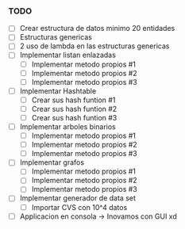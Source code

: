 ### TODO

- [ ] Crear estructura de datos minimo 20 entidades
- [ ] Estructuras genericas
- [ ] 2 uso de lambda en las estructuras genericas
- [ ] Implementar listan enlazadas
  - [ ] Implementar metodo propios #1
  - [ ] Implementar metodo propios #2
  - [ ] Implementar metodo propios #3
- [ ] Implementar Hashtable
  - [ ] Crear sus hash funtion #1
  - [ ] Crear sus hash funtion #2
  - [ ] Crear sus hash funtion #3
- [ ] Implementar arboles binarios
  - [ ] Implementar metodo propios #1
  - [ ] Implementar metodo propios #2
  - [ ] Implementar metodo propios #3
- [ ] Implementar grafos
  - [ ] Implementar metodo propios #1
  - [ ] Implementar metodo propios #2
  - [ ] Implementar metodo propios #3
- [ ] Implementar generador de data set
  - [ ] Importar CVS con 10^4 datos
- [ ] Applicacion en consola -> Inovamos con GUI xd